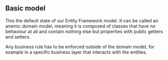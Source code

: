 ## Basic model

This the default state of our Entity Framework model.
It can be called an anemic domain model, meaning it is composed of classes that have no behaviour at all and contain nothing else but properties with public getters and setters.

Any business rule has to be enforced outside of the domain model, for example in a specific business layer that interacts with the entities.